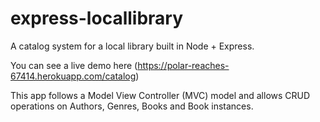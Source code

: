 # express-locallibrary

A catalog system for a local library built in Node + Express.

You can see a live demo here (https://polar-reaches-67414.herokuapp.com/catalog)

This app follows a Model View Controller (MVC) model and allows CRUD operations on Authors, Genres, Books and Book instances.
